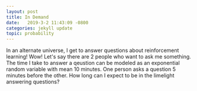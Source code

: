 ```yaml
---
layout: post
title: In Demand
date:   2019-3-2 11:43:09 -0800
categories: jekyll update
topic: probability
---
```


In an alternate universe, I get to answer questions about reinforcement learning! Wow! Let's say there are 2 people who want to ask me something. The time I take to answer a qeustion can be modeled as an exponential random variable with mean 10 minutes. One person asks a question 5 minutes before the other. How long can I expect to be in the limelight answering questions?





